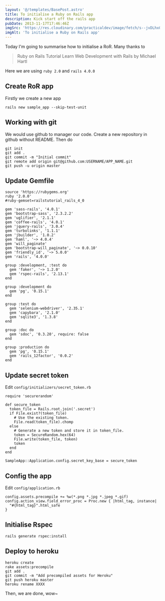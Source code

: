 ```yaml
---
layout: '@/templates/BasePost.astro'
title: To initialise a Ruby on Rails app
description: Kick start off the rails app
pubDate: 2013-11-17T17:46:46Z
imgSrc: 'https://res.cloudinary.com/practicaldev/image/fetch/s--jvDLhx0b--/c_imagga_scale,f_auto,fl_progressive,h_420,q_auto,w_1000/https://dev-to-uploads.s3.amazonaws.com/i/cpcr5w0kgl6j94tss7n9.png'
imgAlt: 'To initialise a Ruby on Rails app'
---
```

Today I'm going to summarise how to initialise a RoR. Many thanks to 
> Ruby on Rails Tutorial Learn Web Development with Rails by Michael Hartl

Here we are using `ruby 2.0` and `rails 4.0.0`

## Create RoR app
Firstly we create a new app
```
rails new sample_app --skip-test-unit
```

## Working with git
We would use github to manager our code. Create a new repository in github without README. Then do

```
git init
git add .
git commit -m "Initial commit"
git remote add origin git@github.com:USERNAME/APP_NAME.git
git push -u origin master
``` 

## Update Gemfile
```
source 'https://rubygems.org'
ruby '2.0.0'
#ruby-gemset=railstutorial_rails_4_0

gem 'sass-rails', '4.0.1'
gem 'bootstrap-sass', '2.3.2.2'
gem 'uglifier', '2.1.1'
gem 'coffee-rails', '4.0.1'
gem 'jquery-rails', '3.0.4'
gem 'turbolinks', '1.1.1'
gem 'jbuilder', '1.0.2'
gem 'haml', '~> 4.0.4'
gem 'will_paginate'
gem 'bootstrap-will_paginate', '~> 0.0.10'
gem 'friendly_id', '~> 5.0.0'
gem 'rails', '4.0.0'

group :development, :test do
  gem 'faker', '~> 1.2.0'
  gem 'rspec-rails', '2.13.1'
end

group :development do
  gem 'pg', '0.15.1'
end

group :test do
  gem 'selenium-webdriver', '2.35.1'
  gem 'capybara', '2.1.0'
  gem 'sqlite3', '1.3.8'
end

group :doc do
  gem 'sdoc', '0.3.20', require: false
end

group :production do
  gem 'pg', '0.15.1'
  gem 'rails_12factor', '0.0.2'
end
```

## Update secret token
Edit `config/initializers/secret_token.rb`

```
require 'securerandom'

def secure_token
  token_file = Rails.root.join('.secret')
  if File.exist?(token_file)
    # Use the existing token.
    File.read(token_file).chomp
  else
    # Generate a new token and store it in token_file.
    token = SecureRandom.hex(64)
    File.write(token_file, token)
    token
  end
end

SampleApp::Application.config.secret_key_base = secure_token
```

## Config the app
Edit `config/application.rb`

```
config.assets.precompile += %w(*.png *.jpg *.jpeg *.gif)
config.action_view.field_error_proc = Proc.new { |html_tag, instance| 
  "#{html_tag}".html_safe 
}
```

## Initialise Rspec
```
rails generate rspec:install
```

## Deploy to heroku
```
heroku create
rake assets:precompile
git add .
git commit -m "Add precompiled assets for Heroku"
git push heroku master
heroku rename XXXX
```

Then, we are done, wow~
